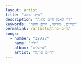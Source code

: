 ```yaml
---
layout: artist
title: "חיים סוזנה"
description: "דף האמן חיים סוזנה"
keywords: "שירים, מוזיקה, חיים סוזנה"
permalink: /artists/חיים-סוזנה/
songs:
  - number: "32727"
    name: "ילדי"
    album: "סינגלים"
    artist: "חיים סוזנה"
---
```

